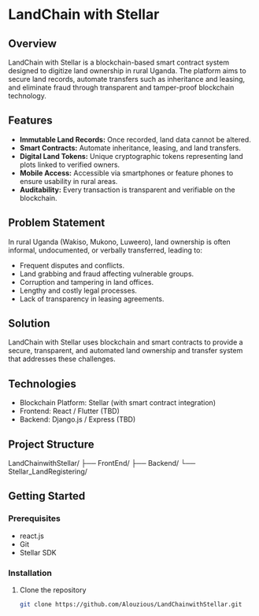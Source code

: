 # LandChain with Stellar

## Overview
LandChain with Stellar is a blockchain-based smart contract system designed to digitize land ownership in rural Uganda. The platform aims to secure land records, automate transfers such as inheritance and leasing, and eliminate fraud through transparent and tamper-proof blockchain technology.

## Features
- **Immutable Land Records:** Once recorded, land data cannot be altered.
- **Smart Contracts:** Automate inheritance, leasing, and land transfers.
- **Digital Land Tokens:** Unique cryptographic tokens representing land plots linked to verified owners.
- **Mobile Access:** Accessible via smartphones or feature phones to ensure usability in rural areas.
- **Auditability:** Every transaction is transparent and verifiable on the blockchain.

## Problem Statement
In rural Uganda (Wakiso, Mukono, Luweero), land ownership is often informal, undocumented, or verbally transferred, leading to:
- Frequent disputes and conflicts.
- Land grabbing and fraud affecting vulnerable groups.
- Corruption and tampering in land offices.
- Lengthy and costly legal processes.
- Lack of transparency in leasing agreements.

## Solution
LandChain with Stellar uses blockchain and smart contracts to provide a secure, transparent, and automated land ownership and transfer system that addresses these challenges.

## Technologies
- Blockchain Platform: Stellar (with smart contract integration)
- Frontend: React / Flutter (TBD)
- Backend: Django.js / Express (TBD)


## Project Structure
LandChainwithStellar/
├── FrontEnd/
├── Backend/
└── Stellar_LandRegistering/


## Getting Started

### Prerequisites
- react.js 
- Git
- Stellar SDK

### Installation
1. Clone the repository  
   ```bash
   git clone https://github.com/Alouzious/LandChainwithStellar.git
